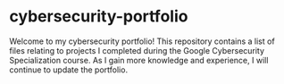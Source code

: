 # cybersecurity-portfolio

Welcome to my cybersecurity portfolio! This repository contains a list of files relating to projects I completed during the Google Cybersecurity Specialization course. As I gain more knowledge and experience, I will continue to update the portfolio.
